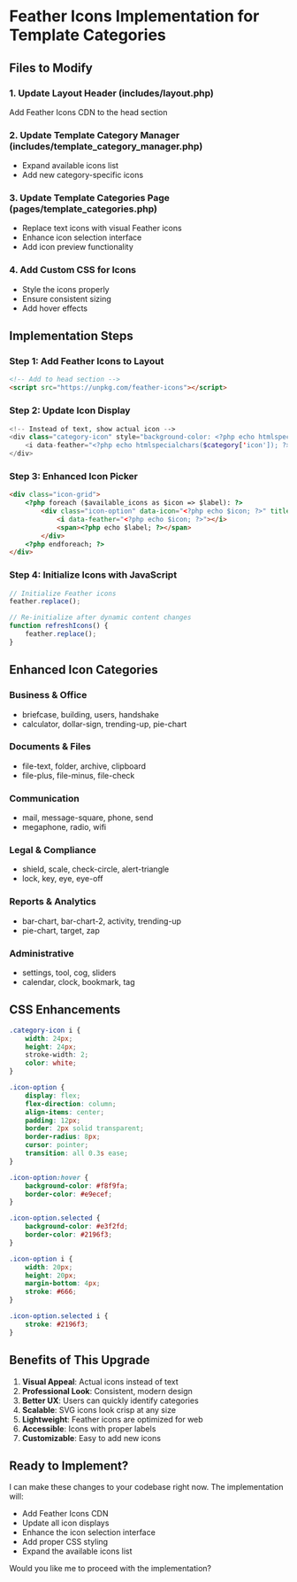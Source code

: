 # Feather Icons Implementation for Template Categories

## Files to Modify

### 1. Update Layout Header (includes/layout.php)
Add Feather Icons CDN to the head section

### 2. Update Template Category Manager (includes/template_category_manager.php)
- Expand available icons list
- Add new category-specific icons

### 3. Update Template Categories Page (pages/template_categories.php)
- Replace text icons with visual Feather icons
- Enhance icon selection interface
- Add icon preview functionality

### 4. Add Custom CSS for Icons
- Style the icons properly
- Ensure consistent sizing
- Add hover effects

## Implementation Steps

### Step 1: Add Feather Icons to Layout
```html
<!-- Add to head section -->
<script src="https://unpkg.com/feather-icons"></script>
```

### Step 2: Update Icon Display
```php
<!-- Instead of text, show actual icon -->
<div class="category-icon" style="background-color: <?php echo htmlspecialchars($category['color']); ?>">
    <i data-feather="<?php echo htmlspecialchars($category['icon']); ?>"></i>
</div>
```

### Step 3: Enhanced Icon Picker
```html
<div class="icon-grid">
    <?php foreach ($available_icons as $icon => $label): ?>
        <div class="icon-option" data-icon="<?php echo $icon; ?>" title="<?php echo $label; ?>">
            <i data-feather="<?php echo $icon; ?>"></i>
            <span><?php echo $label; ?></span>
        </div>
    <?php endforeach; ?>
</div>
```

### Step 4: Initialize Icons with JavaScript
```javascript
// Initialize Feather icons
feather.replace();

// Re-initialize after dynamic content changes
function refreshIcons() {
    feather.replace();
}
```

## Enhanced Icon Categories

### Business & Office
- briefcase, building, users, handshake
- calculator, dollar-sign, trending-up, pie-chart

### Documents & Files
- file-text, folder, archive, clipboard
- file-plus, file-minus, file-check

### Communication
- mail, message-square, phone, send
- megaphone, radio, wifi

### Legal & Compliance
- shield, scale, check-circle, alert-triangle
- lock, key, eye, eye-off

### Reports & Analytics
- bar-chart, bar-chart-2, activity, trending-up
- pie-chart, target, zap

### Administrative
- settings, tool, cog, sliders
- calendar, clock, bookmark, tag

## CSS Enhancements

```css
.category-icon i {
    width: 24px;
    height: 24px;
    stroke-width: 2;
    color: white;
}

.icon-option {
    display: flex;
    flex-direction: column;
    align-items: center;
    padding: 12px;
    border: 2px solid transparent;
    border-radius: 8px;
    cursor: pointer;
    transition: all 0.3s ease;
}

.icon-option:hover {
    background-color: #f8f9fa;
    border-color: #e9ecef;
}

.icon-option.selected {
    background-color: #e3f2fd;
    border-color: #2196f3;
}

.icon-option i {
    width: 20px;
    height: 20px;
    margin-bottom: 4px;
    stroke: #666;
}

.icon-option.selected i {
    stroke: #2196f3;
}
```

## Benefits of This Upgrade

1. **Visual Appeal**: Actual icons instead of text
2. **Professional Look**: Consistent, modern design
3. **Better UX**: Users can quickly identify categories
4. **Scalable**: SVG icons look crisp at any size
5. **Lightweight**: Feather icons are optimized for web
6. **Accessible**: Icons with proper labels
7. **Customizable**: Easy to add new icons

## Ready to Implement?

I can make these changes to your codebase right now. The implementation will:
- Add Feather Icons CDN
- Update all icon displays
- Enhance the icon selection interface
- Add proper CSS styling
- Expand the available icons list

Would you like me to proceed with the implementation?